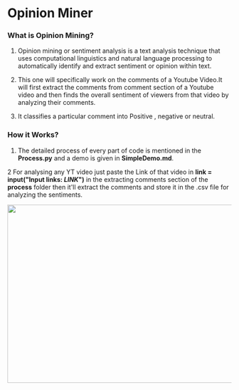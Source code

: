 # Opinion Miner

### What is Opinion Mining?
1. Opinion mining or sentiment analysis is a text analysis technique that uses computational linguistics and natural language processing to automatically identify and extract sentiment or opinion within text.

2. This one will specifically work on the comments of a Youtube Video.It will first extract the comments from comment section of a Youtube video and then finds the overall sentiment of viewers from that video by analyzing their comments.

3. It classifies a particular comment into Positive , negative or neutral.

### How it Works?
1. The detailed process of every part of code is mentioned in the **Process.py** and a demo is given in **SimpleDemo.md**.

2 For analysing any YT video just paste the Link of that video in **link = input("Input links: ***LINK***")** in the extracting comments section of the **process** folder then it'll extract the comments and store it in the .csv file for analyzing the sentiments. 



<img src="https://user-images.githubusercontent.com/85544778/208442805-dbdc6559-3de0-4a33-9846-52259a7791d6.png" width="900" height="400" />
